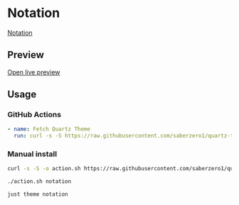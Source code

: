 # Notation

[Notation](#)

## Preview

[Open live preview](https://quartz-themes.github.io/notation/)

## Usage

### GitHub Actions

```yaml
- name: Fetch Quartz Theme
  run: curl -s -S https://raw.githubusercontent.com/saberzero1/quartz-themes/master/action.sh | bash -s -- notation
```

### Manual install

```bash
curl -s -S -o action.sh https://raw.githubusercontent.com/saberzero1/quartz-themes/master/action.sh

./action.sh notation
```

```bash
just theme notation
```
